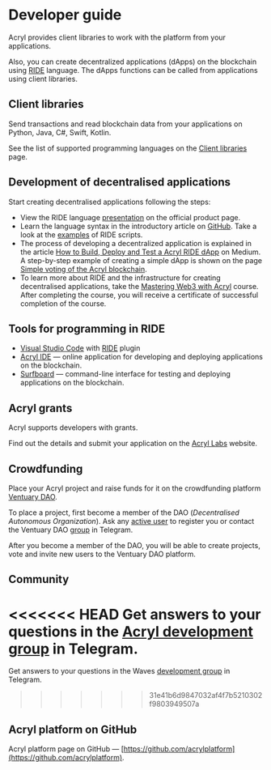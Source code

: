 # Developer guide

Acryl provides client libraries to work with the platform from your applications.

Also, you can create decentralized applications (dApps) on the blockchain using [RIDE](/ride/about-ride.md) language. The dApps functions can be called from applications using client libraries.

## Client libraries

Send transactions and read blockchain data from your applications on Python, Java, C#, Swift, Kotlin.

See the list of supported programming languages on the [Client libraries](/acryl-api-and-sdk/client-libraries.md) page.

## Development of decentralised applications

Start creating decentralised applications following the steps:

- View the RIDE language [presentation](https://acrylplatform.com/products-ride) on the official product page.
- Learn the language syntax in the introductory article on [GitHub](https://github.com/KardanovIR/ride-introduction/blob/master/README.md). Take a look at the [examples](https://github.com/acrylplatform/ride-examples) of RIDE scripts.
- The process of developing a decentralized application is explained in the article [How to Build, Deploy and Test a Acryl RIDE dApp](https://blog.acrylplatform.com/how-to-build-deploy-and-test-a-acryl-ride-dapp-785311f58c2) on Medium. A step-by-step example of creating a simple dApp is shown on the page [Simple voting of the Acryl blockchain](/smart-contracts/simple-voting-on-the-acryl-blockchain.md).
- To learn more about RIDE and the infrastructure for creating decentralised applications, take the [Mastering Web3 with Acryl](https://stepik.org/course/54415/promo) course. After completing the course, you will receive a certificate of successful completion of the course.

## Tools for programming in RIDE

- [Visual Studio Code](https://code.visualstudio.com/) with [RIDE](https://github.com/acrylplatform/ride-vscode) plugin
- [Acryl IDE](https://ide.acrylplatform.com/) — online application for developing and deploying applications on the blockchain.
- [Surfboard](https://github.com/acrylplatform/Surfboard) — command-line interface for testing and deploying applications on the blockchain.

## Acryl grants

Acryl supports developers with grants.

Find out the details and submit your application on the [Acryl Labs](https://acryllabs.com/grants?lang=en) website.

## Crowdfunding

Place your Acryl project and raise funds for it on the crowdfunding platform [Ventuary DAO](https://beta.ventuary.space/).

To place a project, first become a member of the DAO (_Decentralised Autonomous Organization_). Ask any [active user](https://beta.ventuary.space/community) to register you or contact the Ventuary DAO [group](https://t.me/ventuary_dao) in Telegram.

After you become a member of the DAO, you will be able to create projects, vote and invite new users to the Ventuary DAO platform. 

## Community

<<<<<<< HEAD
Get answers to your questions in the [Acryl development group](https://t.me/acryl_ride_dapps_dev) in Telegram.
=======
Get answers to your questions in the Waves [development group](https://t.me/waves_ride_dapps_dev) in Telegram.
>>>>>>> 31e41b6d9847032af4f7b5210302f9803949507a

## Acryl platform on GitHub

Acryl platform page on GitHub — [https://github.com/acrylplatform](https://github.com/acrylplatform).

